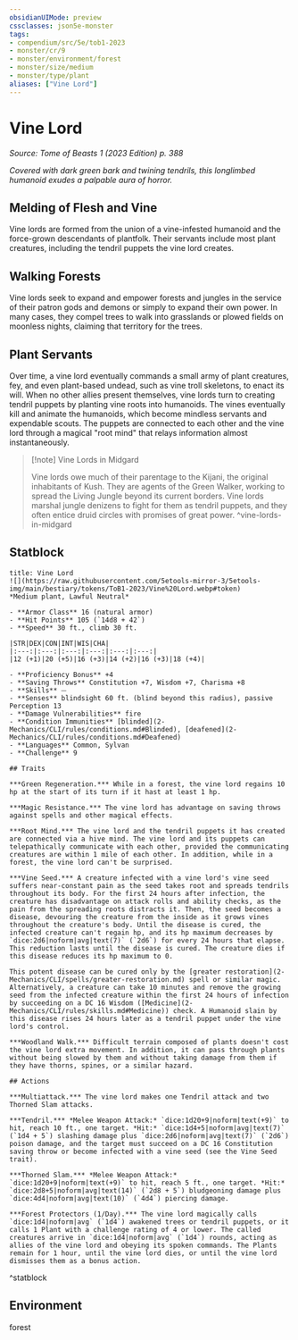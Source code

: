 ```yaml
---
obsidianUIMode: preview
cssclasses: json5e-monster
tags:
- compendium/src/5e/tob1-2023
- monster/cr/9
- monster/environment/forest
- monster/size/medium
- monster/type/plant
aliases: ["Vine Lord"]
---
```

# Vine Lord
*Source: Tome of Beasts 1 (2023 Edition) p. 388*  

*Covered with dark green bark and twining tendrils, this longlimbed humanoid exudes a palpable aura of horror.*

## Melding of Flesh and Vine

Vine lords are formed from the union of a vine-infested humanoid and the force-grown descendants of plantfolk. Their servants include most plant creatures, including the tendril puppets the vine lord creates.

## Walking Forests

Vine lords seek to expand and empower forests and jungles in the service of their patron gods and demons or simply to expand their own power. In many cases, they compel trees to walk into grasslands or plowed fields on moonless nights, claiming that territory for the trees.

## Plant Servants

Over time, a vine lord eventually commands a small army of plant creatures, fey, and even plant-based undead, such as vine troll skeletons, to enact its will. When no other allies present themselves, vine lords turn to creating tendril puppets by planting vine roots into humanoids. The vines eventually kill and animate the humanoids, which become mindless servants and expendable scouts. The puppets are connected to each other and the vine lord through a magical "root mind" that relays information almost instantaneously.

> [!note] Vine Lords in Midgard
> 
> Vine lords owe much of their parentage to the Kijani, the original inhabitants of Kush. They are agents of the Green Walker, working to spread the Living Jungle beyond its current borders. Vine lords marshal jungle denizens to fight for them as tendril puppets, and they often entice druid circles with promises of great power.
^vine-lords-in-midgard

## Statblock

```ad-statblock
title: Vine Lord
![](https://raw.githubusercontent.com/5etools-mirror-3/5etools-img/main/bestiary/tokens/ToB1-2023/Vine%20Lord.webp#token)
*Medium plant, Lawful Neutral*

- **Armor Class** 16 (natural armor)
- **Hit Points** 105 (`14d8 + 42`)
- **Speed** 30 ft., climb 30 ft.

|STR|DEX|CON|INT|WIS|CHA|
|:---:|:---:|:---:|:---:|:---:|:---:|
|12 (+1)|20 (+5)|16 (+3)|14 (+2)|16 (+3)|18 (+4)|

- **Proficiency Bonus** +4
- **Saving Throws** Constitution +7, Wisdom +7, Charisma +8
- **Skills** ⏤
- **Senses** blindsight 60 ft. (blind beyond this radius), passive Perception 13
- **Damage Vulnerabilities** fire
- **Condition Immunities** [blinded](2-Mechanics/CLI/rules/conditions.md#Blinded), [deafened](2-Mechanics/CLI/rules/conditions.md#Deafened)
- **Languages** Common, Sylvan
- **Challenge** 9

## Traits

***Green Regeneration.*** While in a forest, the vine lord regains 10 hp at the start of its turn if it hast at least 1 hp.

***Magic Resistance.*** The vine lord has advantage on saving throws against spells and other magical effects.

***Root Mind.*** The vine lord and the tendril puppets it has created are connected via a hive mind. The vine lord and its puppets can telepathically communicate with each other, provided the communicating creatures are within 1 mile of each other. In addition, while in a forest, the vine lord can't be surprised.

***Vine Seed.*** A creature infected with a vine lord's vine seed suffers near-constant pain as the seed takes root and spreads tendrils throughout its body. For the first 24 hours after infection, the creature has disadvantage on attack rolls and ability checks, as the pain from the spreading roots distracts it. Then, the seed becomes a disease, devouring the creature from the inside as it grows vines throughout the creature's body. Until the disease is cured, the infected creature can't regain hp, and its hp maximum decreases by `dice:2d6|noform|avg|text(7)` (`2d6`) for every 24 hours that elapse. This reduction lasts until the disease is cured. The creature dies if this disease reduces its hp maximum to 0.

This potent disease can be cured only by the [greater restoration](2-Mechanics/CLI/spells/greater-restoration.md) spell or similar magic. Alternatively, a creature can take 10 minutes and remove the growing seed from the infected creature within the first 24 hours of infection by succeeding on a DC 16 Wisdom ([Medicine](2-Mechanics/CLI/rules/skills.md#Medicine)) check. A Humanoid slain by this disease rises 24 hours later as a tendril puppet under the vine lord's control.

***Woodland Walk.*** Difficult terrain composed of plants doesn't cost the vine lord extra movement. In addition, it can pass through plants without being slowed by them and without taking damage from them if they have thorns, spines, or a similar hazard.

## Actions

***Multiattack.*** The vine lord makes one Tendril attack and two Thorned Slam attacks.

***Tendril.*** *Melee Weapon Attack:* `dice:1d20+9|noform|text(+9)` to hit, reach 10 ft., one target. *Hit:* `dice:1d4+5|noform|avg|text(7)` (`1d4 + 5`) slashing damage plus `dice:2d6|noform|avg|text(7)` (`2d6`) poison damage, and the target must succeed on a DC 16 Constitution saving throw or become infected with a vine seed (see the Vine Seed trait).

***Thorned Slam.*** *Melee Weapon Attack:* `dice:1d20+9|noform|text(+9)` to hit, reach 5 ft., one target. *Hit:* `dice:2d8+5|noform|avg|text(14)` (`2d8 + 5`) bludgeoning damage plus `dice:4d4|noform|avg|text(10)` (`4d4`) piercing damage.

***Forest Protectors (1/Day).*** The vine lord magically calls `dice:1d4|noform|avg` (`1d4`) awakened trees or tendril puppets, or it calls 1 Plant with a challenge rating of 4 or lower. The called creatures arrive in `dice:1d4|noform|avg` (`1d4`) rounds, acting as allies of the vine lord and obeying its spoken commands. The Plants remain for 1 hour, until the vine lord dies, or until the vine lord dismisses them as a bonus action.
```
^statblock

## Environment

forest